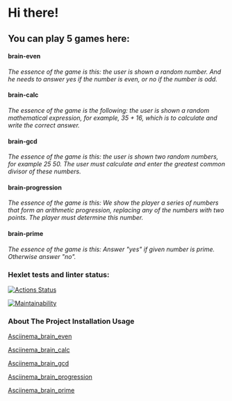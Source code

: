 # Hi there!
## You can play 5 games here: 
#### brain-even
_The essence of the game is this: the user is shown a random number. And he needs to answer yes if the number is even, or no if the number is odd._
#### brain-calc
_The essence of the game is the following: the user is shown a random mathematical expression, for example, 35 + 16, which is to calculate and write the correct answer._
#### brain-gcd
_The essence of the game is this: the user is shown two random numbers, for example 25 50. The user must calculate and enter the greatest common divisor of these numbers._
#### brain-progression
_The essence of the game is this: We show the player a series of numbers that form an arithmetic progression, replacing any of the numbers with two points. The player must determine this number._
#### brain-prime
_The essence of the game is this: Answer "yes" if given number is prime. Otherwise answer "no"._

### Hexlet tests and linter status:
[![Actions Status](https://github.com/MiroslavFuzeev/python-project-49/workflows/hexlet-check/badge.svg)](https://github.com/MiroslavFuzeev/python-project-49/actions)

[![Maintainability](https://api.codeclimate.com/v1/badges/7b7be59841192f8d8bec/maintainability)](https://codeclimate.com/github/MiroslavFuzeev/python-project-49/maintainability)

### About The Project Installation Usage
[Asciinema_brain_even](https://asciinema.org/a/5bTU5bZmuf8fbYlyqktx9emoN)

[Asciinema_brain_calc](https://asciinema.org/a/HiMZtYnkrRm8oXNOh2TgzFI01)

[Asciinema_brain_gcd](https://asciinema.org/a/BwTjZXknkf92Em4eSNBYNWn03)

[Asciinema_brain_progression](https://asciinema.org/a/JEuKpNMzCbXY2kJFlkc3xgOCy)

[Asciinema_brain_prime](https://asciinema.org/a/i1BBQtweLZ71e46HZM6vmtmkS)